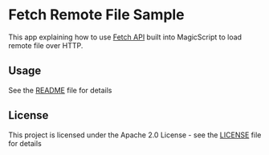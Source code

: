 # Fetch Remote File Sample

This app explaining how to use [Fetch API](https://developer.mozilla.org/en-US/docs/Web/API/Fetch_API) built into MagicScript to load remote file over HTTP.

## Usage

See the [README](../README.md) file for details

## License

This project is licensed under the Apache 2.0 License - see the [LICENSE](../LICENSE) file for details
